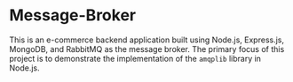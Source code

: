 # Message-Broker
This is an e-commerce backend application built using Node.js, Express.js, MongoDB, and RabbitMQ as the message broker. The primary focus of this project is to demonstrate the implementation of the `amqplib` library in Node.js.
